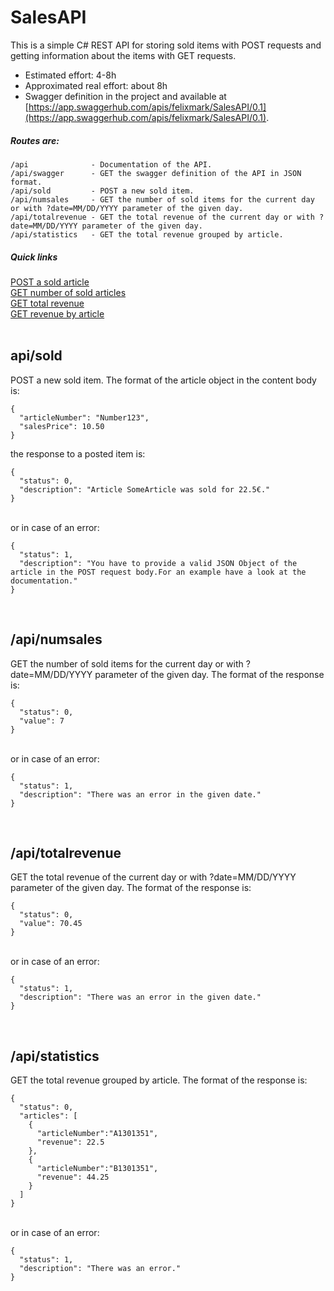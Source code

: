 # SalesAPI
This is a simple C# REST API for storing sold items with POST requests and getting information about the items with GET requests.
* Estimated effort: 4-8h
* Approximated real effort: about 8h
* Swagger definition in the project and available at [https://app.swaggerhub.com/apis/felixmark/SalesAPI/0.1](https://app.swaggerhub.com/apis/felixmark/SalesAPI/0.1).
  
  
##### Routes are:
```
/api              - Documentation of the API.
/api/swagger      - GET the swagger definition of the API in JSON format.
/api/sold         - POST a new sold item.
/api/numsales     - GET the number of sold items for the current day or with ?date=MM/DD/YYYY parameter of the given day.
/api/totalrevenue - GET the total revenue of the current day or with ?date=MM/DD/YYYY parameter of the given day.
/api/statistics   - GET the total revenue grouped by article. 
```
  
##### Quick links
[POST a sold article](#sold)  
[GET number of sold articles](#numsales)  
[GET total revenue](#totalrevenue)  
[GET revenue by article](#statistics)  
\
<a name="sold"/>
## api/sold
POST a new sold item.
The format of the article object in the content body is:
```
{
  "articleNumber": "Number123",
  "salesPrice": 10.50
}
```
  
the response to a posted item is:
```
{
  "status": 0,
  "description": "Article SomeArticle was sold for 22.5€."
}
```
\
or in case of an error:
```
{
  "status": 1,
  "description": "You have to provide a valid JSON Object of the article in the POST request body.For an example have a look at the documentation."
}
```
\
<a name="numsales"/>
## /api/numsales
GET the number of sold items for the current day or with ?date=MM/DD/YYYY parameter of the given day.
The format of the response is:
```
{
  "status": 0,
  "value": 7
}
```
\
or in case of an error:
```
{
  "status": 1,
  "description": "There was an error in the given date."
}
```
\
<a name="totalrevenue"/>
## /api/totalrevenue
GET the total revenue of the current day or with ?date=MM/DD/YYYY parameter of the given day.
The format of the response is:
```
{
  "status": 0,
  "value": 70.45
}
```
\
or in case of an error:
```
{
  "status": 1,
  "description": "There was an error in the given date."
}
```
\
<a name="statistics"/>
## /api/statistics
GET the total revenue grouped by article. 
The format of the response is:
```
{
  "status": 0,
  "articles": [
    {
      "articleNumber":"A1301351",
      "revenue": 22.5
    },
    {
      "articleNumber":"B1301351",
      "revenue": 44.25
    }
  ]
}
```
\
or in case of an error:
```
{
  "status": 1,
  "description": "There was an error."
}
```
